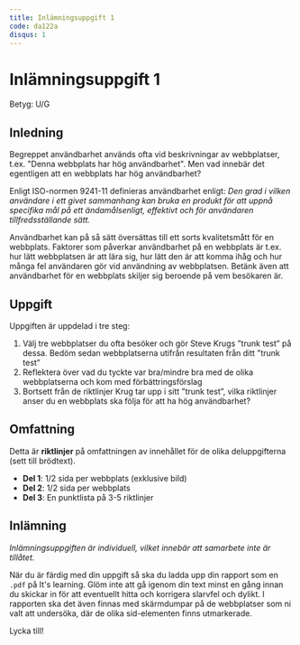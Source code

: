 ```yaml
---
title: Inlämningsuppgift 1
code: da122a
disqus: 1
---
```


# Inlämningsuppgift 1

Betyg: U/G

## Inledning

Begreppet användbarhet används ofta vid beskrivningar av webbplatser, t.ex. "Denna webbplats har hög användbarhet". Men vad innebär det egentligen att en webbplats har hög användbarhet?

Enligt ISO-normen 9241-11 definieras användbarhet enligt:
*Den grad i vilken användare i ett givet sammanhang kan bruka en produkt för att uppnå specifika mål på ett ändamålsenligt, effektivt och för användaren tillfredsställande sätt.*

Användbarhet kan på så sätt översättas till ett sorts kvalitetsmått för en webbplats. Faktorer som påverkar användbarhet på en webbplats är t.ex. hur lätt webbplatsen är att lära sig, hur lätt den är att komma ihåg och hur många fel användaren gör vid användning av webbplatsen. Betänk även att användbarhet för en webbplats skiljer sig beroende på vem besökaren är.

## Uppgift

Uppgiften är uppdelad i tre steg:

1. Välj tre webbplatser du ofta besöker och gör Steve Krugs ”trunk test” på dessa. Bedöm sedan webbplatserna utifrån resultaten från ditt ”trunk test”
2. Reflektera över vad du tyckte var bra/mindre bra med de olika webbplatserna och kom med förbättringsförslag
3. Bortsett från de riktlinjer Krug tar upp i sitt ”trunk test”, vilka riktlinjer anser du en webbplats ska följa för att ha hög användbarhet?

## Omfattning

Detta är **riktlinjer** på omfattningen av innehållet för de olika deluppgifterna (sett till brödtext).

* **Del 1**: 1/2 sida per webbplats (exklusive bild)
* **Del 2**: 1/2 sida per webbplats
* **Del 3**: En punktlista på 3-5 riktlinjer

## Inlämning

*Inlämningsuppgiften är individuell, vilket innebär att samarbete inte är tillåtet.*

När du är färdig med din uppgift så ska du ladda upp din rapport som en `.pdf` på It's learning. Glöm inte att gå igenom din text minst en gång innan du skickar in för att eventuellt hitta och korrigera slarvfel och dylikt. I rapporten ska det även finnas med skärmdumpar på de webbplatser som ni valt att undersöka, där de olika sid-elementen finns utmarkerade.

Lycka till!
